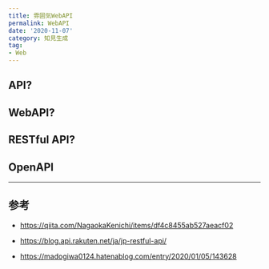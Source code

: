 ```yaml
---
title: 雰囲気WebAPI
permalink: WebAPI
date: '2020-11-07'
category: 知見生成
tag:
- Web
---
```


## API?

## WebAPI?

## RESTful API?

## OpenAPI

---

## 参考

- https://qiita.com/NagaokaKenichi/items/df4c8455ab527aeacf02

- https://blog.api.rakuten.net/ja/jp-restful-api/

- https://madogiwa0124.hatenablog.com/entry/2020/01/05/143628
